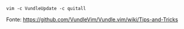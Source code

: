 ```shell
vim -c VundleUpdate -c quitall
```

Fonte: https://github.com/VundleVim/Vundle.vim/wiki/Tips-and-Tricks

